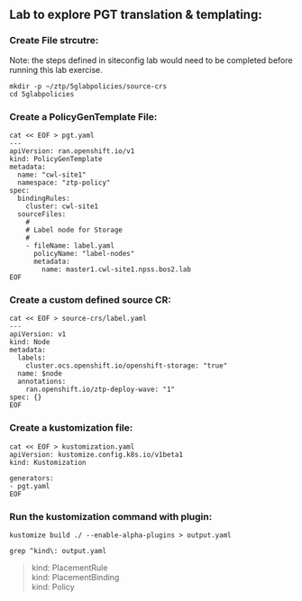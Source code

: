 ## Lab to explore PGT translation & templating: 

### Create File strcutre: 

Note: the steps defined in siteconfig lab would need to be completed before running this lab exercise. 

```
mkdir -p ~/ztp/5glabpolicies/source-crs
cd 5glabpolicies
```

### Create a PolicyGenTemplate File: 

```
cat << EOF > pgt.yaml
---
apiVersion: ran.openshift.io/v1
kind: PolicyGenTemplate
metadata:
  name: "cwl-site1"
  namespace: "ztp-policy"
spec:
  bindingRules:
    cluster: cwl-site1
  sourceFiles:
    #
    # Label node for Storage
    #
    - fileName: label.yaml
      policyName: "label-nodes"
      metadata:
        name: master1.cwl-site1.npss.bos2.lab
EOF
```

### Create a custom defined source CR: 
```
cat << EOF > source-crs/label.yaml
---
apiVersion: v1
kind: Node
metadata:
  labels:
    cluster.ocs.openshift.io/openshift-storage: "true"
  name: $node
  annotations:
    ran.openshift.io/ztp-deploy-wave: "1"
spec: {}
EOF
```
### Create a kustomization file: 
```
cat << EOF > kustomization.yaml
apiVersion: kustomize.config.k8s.io/v1beta1
kind: Kustomization

generators:
- pgt.yaml
EOF
```

### Run the kustomization command with plugin: 

```
kustomize build ./ --enable-alpha-plugins > output.yaml
```

```
grep ^kind\: output.yaml
```
> kind: PlacementRule<br>
> kind: PlacementBinding<br>
> kind: Policy<br>

